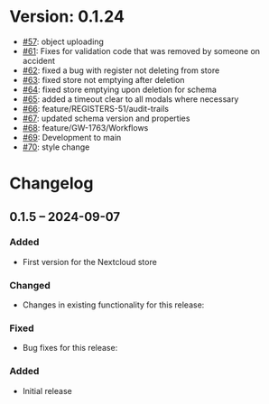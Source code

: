 # Version: 0.1.24

* [#57](https://github.com/ConductionNL/openregister/pull/57): object uploading
* [#61](https://github.com/ConductionNL/openregister/pull/61): Fixes for validation code that was removed by someone on accident
* [#62](https://github.com/ConductionNL/openregister/pull/62): fixed a bug with register not deleting from store
* [#63](https://github.com/ConductionNL/openregister/pull/63): fixed store not emptying after deletion
* [#64](https://github.com/ConductionNL/openregister/pull/64): fixed store emptying upon deletion for schema
* [#65](https://github.com/ConductionNL/openregister/pull/65): added a timeout clear to all modals where necessary
* [#66](https://github.com/ConductionNL/openregister/pull/66): feature/REGISTERS-51/audit-trails
* [#67](https://github.com/ConductionNL/openregister/pull/67): updated schema version and properties
* [#68](https://github.com/ConductionNL/openregister/pull/68): feature/GW-1763/Workflows
* [#69](https://github.com/ConductionNL/openregister/pull/69): Development to main
* [#70](https://github.com/ConductionNL/openregister/pull/70): style change


# Changelog

## 0.1.5 – 2024-09-07
### Added
- First version for the Nextcloud store

### Changed
- Changes in existing functionality for this release:

### Fixed
- Bug fixes for this release:

### Added
- Initial release

